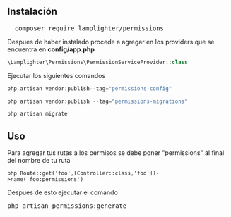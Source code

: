 

<h2>Instalación</h2> 

<pre>
  composer require lamplighter/permissions
</pre>



Despues de haber instalado procede a agregar en los providers que se encuentra en <strong>config/app.php</strong>
```php
\Lamplighter\Permissions\PermissionServiceProvider::class
```

Ejecutar los siguientes comandos

```php
php artisan vendor:publish--tag="permissions-config"
```

```php
php artisan vendor:publish --tag="permissions-migrations"
```

```php
php artisan migrate
```

<h2>Uso</h2>

Para agregar tus rutas a los permisos se debe poner "permissions" al final del nombre de tu ruta

```php Route::get('foo',[Controller::class,'foo'])->name('foo:permissions')```

Despues de esto ejecutar el comando

<pre>php artisan permissions:generate</pre>







